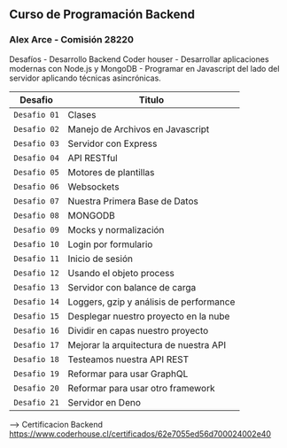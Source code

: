 ## Curso de Programación Backend
### Alex Arce - Comisión 28220

Desafíos - Desarrollo Backend Coder houser -  Desarrollar aplicaciones modernas con Node.js y MongoDB -  Programar en Javascript del lado del servidor aplicando técnicas asincrónicas. 


| Desafio       | Titulo                                  |
| ------------- | --------------------------------------- |
| `Desafio 01`  | Clases                                  |
| `Desafio 02`  | Manejo de Archivos en Javascript        |
| `Desafio 03`  | Servidor con Express                    |
| `Desafio 04`  | API RESTful                             |
| `Desafio 05`  | Motores de plantillas                   |
| `Desafio 06`  | Websockets                              |
| `Desafio 07`  | Nuestra Primera Base de Datos           |
| `Desafio 08`  | MONGODB                                 |
| `Desafio 09`  | Mocks y normalización                   |
| `Desafio 10`  | Login por formulario                    |
| `Desafio 11`  | Inicio de sesión                        |
| `Desafio 12`  | Usando el objeto process                |
| `Desafio 13`  | Servidor con balance de carga           |
| `Desafio 14`  | Loggers, gzip y análisis de performance |
| `Desafio 15`  | Desplegar nuestro proyecto en la nube   |
| `Desafio 16`  | Dividir en capas nuestro proyecto       |
| `Desafio 17`  | Mejorar la arquitectura de nuestra API  |
| `Desafio 18`  | Testeamos nuestra API REST              |
| `Desafio 19`  | Reformar para usar GraphQL              |
| `Desafio 20`  | Reformar para usar otro framework       |
| `Desafio 21`  | Servidor en Deno                        |



--> Certificacion Backend 
<a href="https://www.coderhouse.cl/certificados/62e7055ed56d700024002e40">https://www.coderhouse.cl/certificados/62e7055ed56d700024002e40</a>
